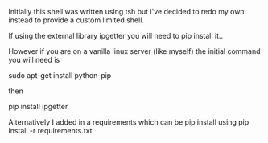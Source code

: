 Initially this shell was written using tsh but i've decided to redo my own instead to provide a custom limited shell.

If using the external library ipgetter you will need to pip install it..

However if you are on a vanilla linux server (like myself) the initial command you will need is

sudo apt-get install python-pip

then

pip install ipgetter

Alternatively I added in a requirements which can be pip install using pip install -r requirements.txt